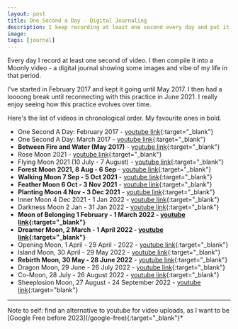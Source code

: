 ```yaml
---
layout: post
title: One Second a Day - Digital Journaling
description: I keep recording at least one second every day and put it together in a video every Moon cycle.
image: 
tags: [journal]
---
```


Every day I record at least one second of video. I then compile it into a Moonly video - a digital journal showing some images and vibe of my life in that period. 

I've started in February 2017 and kept it going until May 2017. I then had a loooong break until reconnecting with this practice in June 2021. I really enjoy seeing how this practice evolves over time.

Here's the list of videos in chronological order. My favourite ones in bold.

- One Second A Day: February 2017 - [youtube link](https://www.youtube.com/watch?v=6lV3xcRPhec){:target="_blank"}
- One Second A Day: March 2017 - [youtube link](https://www.youtube.com/watch?v=lxKG-vb4wuU){:target="_blank"}
- **Between Fire and Water (May 2017)** - [youtube link](https://www.youtube.com/watch?v=SVeygd_Skfk){:target="_blank"}
- Rose Moon 2021 - [youtube link](https://www.youtube.com/watch?v=vy1p1Kymmk4){:target="_blank"}
- Flying Moon 2021 (10 July - 7 August) - [youtube link](https://www.youtube.com/watch?v=cqM9JGh05rQ){:target="_blank"}
- **Forest Moon 2021, 8 Aug - 6 Sep** - [youtube link](https://www.youtube.com/watch?v=7zCrKoBAYAs){:target="_blank"}
- **Walking Moon 7 Sep - 5 Oct 2021** - [youtube link](https://www.youtube.com/watch?v=ikHgY-kpNwk){:target="_blank"}
- **Feather Moon 6 Oct - 3 Nov 2021** - [youtube link](https://www.youtube.com/watch?v=lBOnSfgW2v8){:target="_blank"}
- **Planting Moon 4 Nov - 3 Dec 2021** - [youtube link](https://www.youtube.com/watch?v=695g5cMkCt8){:target="_blank"}
- Inner Moon 4 Dec 2021 - 1 Jan 2022 - [youtube link](https://www.youtube.com/watch?v=DXJtwKv51ek){:target="_blank"}
- Darkness Moon 2 Jan - 31 Jan 2022 - [youtube link](https://youtu.be/MDI4kyMJCL8){:target="_blank"}
- **Moon of Belonging 1 February - 1 March 2022 - [youtube link](https://youtu.be/NrbnLzOcoF0){:target="_blank"}**
- **Dreamer Moon, 2 March - 1 April 2022 - [youtube link](https://www.youtube.com/watch?v=OpL2wJrL9qs){:target="_blank"}**
- Opening Moon, 1 April - 29 April - 2022 - [youtube link](https://youtu.be/HHMle6YJDhg){:target="_blank"}
- Island Moon, 30 April - 29 May 2022 - [youtube link](https://youtu.be/AfnFys37Ab8){:target="_blank"}
- **Rebirth Moon, 30 May - 28 June 2022** - [youtube link](https://youtu.be/4Q8EyZzQ4lY){:target="_blank"}
- Dragon Moon, 29 June - 26 July 2022 - [youtube link](https://youtu.be/fUanmeujnzM){:target="_blank"}
- Co-Moon, 28 July - 26 August 2022 - [youtube link](https://youtu.be/E7Szeib1HsQ){:target="_blank"}
- Sheeplosion Moon, 27 August - 24 September 2022 - [youtube link](https://youtu.be/H3le69xkD9k){:target="blank"}
<p></p>

<hr>
Note to self: find an alternative to youtube for video uploads, as I want to be [Google Free before 2023](/google-free){:target="_blank"}*